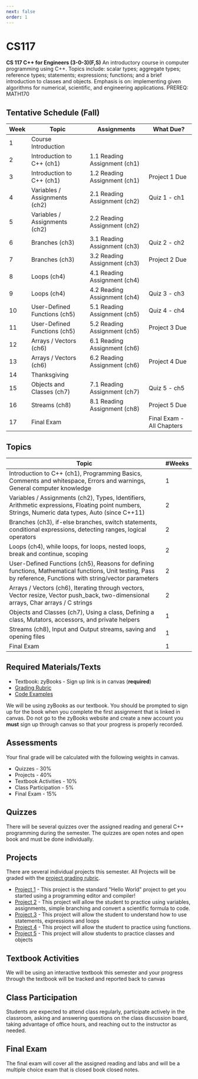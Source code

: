 ```yaml
---
next: false
order: 1
---
```

# CS117

**CS 117 C++ for Engineers (3-0-3)(F,S)** An introductory course in
computer programming using C++. Topics include: scalar types; aggregate
types; reference types; statements; expressions; functions; and a brief
introduction to classes and objects. Emphasis is on: implementing given
algorithms for numerical, scientific, and engineering applications.
PREREQ: MATH170

## Tentative Schedule (Fall)

| Week | Topic                         | Assignments                  | What Due?                 |
| ---- | ----------------------------- | ---------------------------- | ------------------------- |
| 1    | Course Introduction           |                              |                           |
| 2    | Introduction to C++ (ch1)     | 1.1 Reading Assignment (ch1) |                           |
| 3    | Introduction to C++ (ch1)     | 1.2 Reading Assignment (ch1) | Project 1 Due             |
| 4    | Variables / Assignments (ch2) | 2.1 Reading Assignment (ch2) | Quiz 1 - ch1              |
| 5    | Variables / Assignments (ch2) | 2.2 Reading Assignment (ch2) |                           |
| 6    | Branches (ch3)                | 3.1 Reading Assignment (ch3) | Quiz 2 - ch2              |
| 7    | Branches  (ch3)               | 3.2 Reading Assignment (ch3) | Project 2 Due             |
| 8    | Loops (ch4)                   | 4.1 Reading Assignment (ch4) |                           |
| 9    | Loops (ch4)                   | 4.2 Reading Assignment (ch4) | Quiz 3 -  ch3             |
| 10   | User-Defined Functions (ch5)  | 5.1 Reading Assignment (ch5) | Quiz 4 -  ch4             |
| 11   | User-Defined Functions (ch5)  | 5.2 Reading Assignment (ch5) | Project 3 Due             |
| 12   | Arrays / Vectors (ch6)        | 6.1 Reading Assignment (ch6) |                           |
| 13   | Arrays / Vectors (ch6)        | 6.2 Reading Assignment (ch6) | Project 4 Due             |
| 14   | Thanksgiving                  |                              |                           |
| 15   | Objects and Classes (ch7)     | 7.1 Reading Assignment (ch7) | Quiz 5 -  ch5             |
| 16   | Streams (ch8)                 | 8.1 Reading Assignment (ch8) | Project 5 Due             |
| 17   | Final Exam                    |                              | Final Exam - All Chapters |


## Topics

| Topic                                                                                                                                                          | #Weeks |
| -------------------------------------------------------------------------------------------------------------------------------------------------------------- | ------ |
| Introduction to C++ (ch1), Programming Basics, Comments and whitespace, Errors and warnings, General computer knowledge                                        | 1      |
| Variables / Assignments (ch2), Types, Identifiers, Arithmetic expressions, Floating point numbers, Strings, Numeric data types, Auto (since C++11)             | 2      |
| Branches (ch3), if-else branches, switch statements, conditional expressions, detecting ranges, logical operators                                              | 2      |
| Loops (ch4), while loops, for loops, nested loops, break and continue, scoping                                                                                 | 2      |
| User-Defined Functions (ch5), Reasons for defining functions, Mathematical functions, Unit testing, Pass by reference, Functions with string/vector parameters | 2      |
| Arrays / Vectors (ch6), Iterating through vectors, Vector resize, Vector push_back, two-dimensional arrays, Char arrays / C strings                            | 2      |
| Objects and Classes (ch7), Using a class, Defining a class, Mutators, accessors, and private helpers                                                           | 1      |
| Streams (ch8), Input and Output streams, saving and opening files                                                                                              | 1      |
| Final Exam                                                                                                                                                     | 1      |

## Required Materials/Texts

- Textbook: zyBooks - Sign up link is in canvas (**required**)
- [Grading Rubric](grading-rubric.md)
- [Code Examples](https://github.com/BoiseState/CS117-resources)

We will be using zyBooks as our textbook. You should be prompted to sign
up for the book when you complete the first assignment that is linked in
canvas. Do not go to the zyBooks website and create a new account you
**must** sign up through canvas so that your progress is properly
recorded.

## Assessments

Your final grade will be calculated with the following weights in
canvas.

- Quizzes - 30%
- Projects - 40%
- Textbook Activities - 10%
- Class Participation - 5%
- Final Exam - 15%

## Quizzes

There will be several quizzes over the assigned reading and general C++
programming during the semester. The quizzes are open notes and open
book and must be done individually.

## Projects

There are several individual projects this semester. All Projects will
be graded with the [project grading rubric](grading-rubric.md).

- [Project 1](https://github.com/shanep/cs117-p1-starter) - This
    project is the standard "Hello World" project to get you started
    using a programming editor and compiler!
- [Project 2](https://github.com/shanep/cs117-p2-starter) - This
    project will allow the student to practice using variables,
    assignments, simple branching and convert a scientific formula to
    code.
- [Project 3](https://github.com/shanep/cs117-p3-starter) - This
    project will allow the student to understand how to use statements,
    expressions and loops
- [Project 4](https://github.com/shanep/cs117-p4-starter) - This
    project will allow the student to practice using functions.
- [Project 5](https://github.com/shanep/cs117-p5-starter) - This
    project will allow students to practice classes and objects

## Textbook Activities

We will be using an interactive textbook this semester and your progress
through the textbook will be tracked and reported back to canvas

## Class Participation

Students are expected to attend class regularly, participate actively in
the classroom, asking and answering questions on the class discussion
board, taking advantage of office hours, and reaching out to the
instructor as needed.

## Final Exam

The final exam will cover all the assigned reading and labs and will be
a multiple choice exam that is closed book closed notes.


<!--@include: ../../parts/syllabus-boiler.md-->
